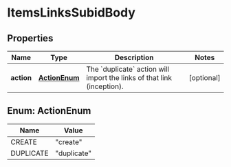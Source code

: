 # ItemsLinksSubidBody

## Properties
Name | Type | Description | Notes
------------ | ------------- | ------------- | -------------
**action** | [**ActionEnum**](#ActionEnum) | The &#x60;duplicate&#x60; action will import the links of that link (inception).  |  [optional]

<a name="ActionEnum"></a>
## Enum: ActionEnum
Name | Value
---- | -----
CREATE | &quot;create&quot;
DUPLICATE | &quot;duplicate&quot;
